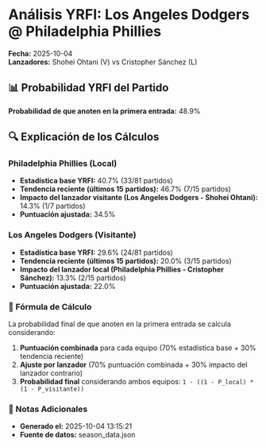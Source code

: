 # Análisis YRFI: Los Angeles Dodgers @ Philadelphia Phillies

**Fecha:** 2025-10-04  
**Lanzadores:** Shohei Ohtani (V) vs Cristopher Sánchez (L)

## 📊 Probabilidad YRFI del Partido

**Probabilidad de que anoten en la primera entrada:** 48.9%

## 🔍 Explicación de los Cálculos

### Philadelphia Phillies (Local)
- **Estadística base YRFI:** 40.7% (33/81 partidos)
- **Tendencia reciente (últimos 15 partidos):** 46.7% (7/15 partidos)
- **Impacto del lanzador visitante (Los Angeles Dodgers - Shohei Ohtani):** 14.3% (1/7 partidos)
- **Puntuación ajustada:** 34.5%

### Los Angeles Dodgers (Visitante)
- **Estadística base YRFI:** 29.6% (24/81 partidos)
- **Tendencia reciente (últimos 15 partidos):** 20.0% (3/15 partidos)
- **Impacto del lanzador local (Philadelphia Phillies - Cristopher Sánchez):** 13.3% (2/15 partidos)
- **Puntuación ajustada:** 22.0%

### 📝 Fórmula de Cálculo

La probabilidad final de que anoten en la primera entrada se calcula considerando:
1. **Puntuación combinada** para cada equipo (70% estadística base + 30% tendencia reciente)
2. **Ajuste por lanzador** (70% puntuación combinada + 30% impacto del lanzador contrario)
3. **Probabilidad final** considerando ambos equipos: `1 - ((1 - P_local) * (1 - P_visitante))`

### 📌 Notas Adicionales

- **Generado el:** 2025-10-04 13:15:21
- **Fuente de datos:** season_data.json
